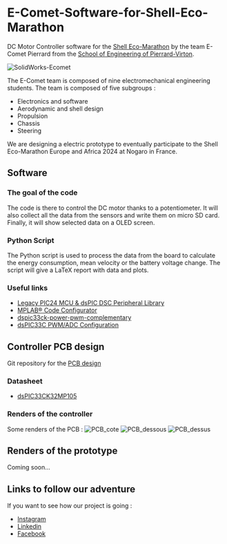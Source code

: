 # E-Comet-Software-for-Shell-Eco-Marathon
DC Motor Controller software for the [Shell Eco-Marathon](https://www.shellecomarathon.com/) by the team E-Comet Pierrard from the [School of Engineering of Pierrard-Virton](https://www.henallux.be/ecole-dingenieurs-departement-ingenieur-industriel-de-pierrard-virton).

![SolidWorks-Ecomet](https://github.com/HugoBrunner/E-Comet-Software-for-Shell-Eco-Marathon/assets/146762597/fdcfead4-378e-41e6-80af-602ade4bbf07)

The E-Comet team is composed of nine electromechanical engineering students. The team is composed of five subgroups :
- Electronics and software
- Aerodynamic and shell design
- Propulsion
- Chassis
- Steering  
  
We are designing a electric prototype to eventually participate to the Shell Eco-Marathon Europe and Africa 2024 at Nogaro in France.

## Software

### The goal of the code
The code is there to control the DC motor thanks to a potentiometer. It will also collect all the data from the sensors and write them on micro SD card. Finally, it will show selected data on a OLED screen.

### Python Script
The Python script is used to process the data from the board to calculate the energy consumption, mean velocity or the battery voltage change. The script will give a LaTeX report with data and plots.
### Useful links
- [Legacy PIC24 MCU & dsPIC DSC Peripheral Library](https://www.microchip.com/SWLibraryWeb/product.aspx?product=PIC24%20MCU%20dsPIC%20Peripheral%20Lib#)
- [MPLAB® Code Configurator](https://www.microchip.com/en-us/tools-resources/configure/mplab-code-configurator)
- [dspic33ck-power-pwm-complementary](https://github.com/microchip-pic-avr-examples/dspic33ck-power-pwm-complementary)
- [dsPIC33C PWM/ADC Configuration](https://github.com/microchip-pic-avr-examples/dspic33ck-power-pwm-adc-trigger)

## Controller PCB design
Git repository for the [PCB design](https://cadlab.io/project/27305/master/files)
### Datasheet
- [dsPIC33CK32MP105](https://github.com/HugoBrunner/E-Comet-Software-for-Shell-Eco-Marathon/blob/master/Software_Shell/dsPIC33CK64MP105_Family_Data_Sheet_DS70005363E-1919058.pdf)

### Renders of the controller
Some renders of the PCB :
![PCB_cote](https://github.com/HugoBrunner/E-Comet-Software-for-Shell-Eco-Marathon/assets/146762597/f9fb2a41-4999-4e1d-90c8-e5f32ad385d9)
![PCB_dessous](https://github.com/HugoBrunner/E-Comet-Software-for-Shell-Eco-Marathon/assets/146762597/2173212e-2715-44cf-a522-24eec73d3cae)
![PCB_dessus](https://github.com/HugoBrunner/E-Comet-Software-for-Shell-Eco-Marathon/assets/146762597/059b0242-5ef5-439a-95d5-404cf600eb5a)

## Renders of the prototype
Coming soon...

## Links to follow our adventure
If you want to see how our project is going :
- [Instagram](https://www.instagram.com/pierrardecomet/?igshid=MzRlODBiNWFlZA%3D%3D)  
- [Linkedin](https://www.linkedin.com/company/e-comet-pierrard/)  
- [Facebook](https://www.facebook.com/profile.php?id=100092158477900)
